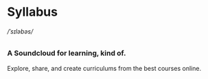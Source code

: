 # Syllabus

###### /ˈsɪləbəs/

### A Soundcloud for learning, kind of.

Explore, share, and create curriculums from the best courses online.
